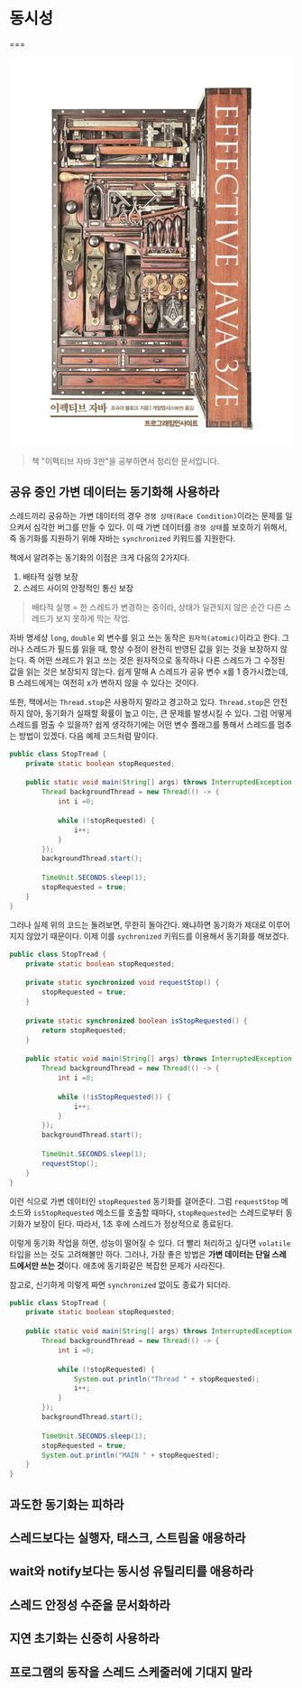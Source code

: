 # 동시성
===

![대표사진](../intro.png)

> 책 "이펙티브 자바 3판"을 공부하면서 정리한 문서입니다.


## 공유 중인 가변 데이터는 동기화해 사용하라

스레드끼리 공유하는 가변 데이터의 경우 `경쟁 상태(Race Condition)`이라는 문제를 일으켜서 심각한 버그를 만들 수 있다. 이 때 가변 데이터를 `경쟁 상태`를 보호하기 위해서, 즉 동기화를 지원하기 위해 자바는 `synchronized` 키워드를 지원한다. 

책에서 알려주는 동기화의 이점은 크게 다음의 2가지다.

1. 배타적 실행 보장
2. 스레드 사이의 안정적인 통신 보장

> 배타적 실행 = 한 스레드가 변경하는 중이라, 상태가 일관되지 않은 순간 다른 스레드가 보지 못하게 막는 작업.

자바 명세상 `long`, `double` 외 변수를 읽고 쓰는 동작은 `원자적(atomic)`이라고 한다. 그러나 스레드가 필드를 읽을 때, 항상 수정이 완전히 반영된 값을 읽는 것을 보장하지 않는다. 즉 어떤 쓰레드가 읽고 쓰는 것은 원자적으로 동작하나 다른 스레드가 그 수정된 값을 읽는 것은 보장되지 않는다. 쉽게 말해 A 스레드가 공유 변수 x를 1 증가시켰는데, B 스레드에게는 여전히 x가 변하지 않을 수 있다는 것이다.

또한, 책에서는 `Thread.stop`은 사용하지 말라고 경고하고 있다. `Thread.stop`은 안전하지 않아, 동기화가 실패할 확률이 높고 이는, 큰 문제를 발생시킬 수 있다. 그럼 어떻게 스레드를 멈출 수 있을까? 쉽게 생각하기에는 어떤 변수 플래그를 통해서 스레드를 멈추는 방법이 있겠다. 다음 예제 코드처럼 말이다.

```java
public class StopTread {
    private static boolean stopRequested;

    public static void main(String[] args) throws InterruptedException {
        Thread backgroundThread = new Thread(() -> {
            int i =0;
            
            while (!stopRequested) {
                i++;
            }
        });
        backgroundThread.start();

        TimeUnit.SECONDS.sleep(1);
        stopRequested = true;
    }
}
```

그러나 실제 위의 코드는 돌려보면, 무한히 돌아간다. 왜냐하면 동기화가 제대로 이루어지지 않았기 때문이다. 이제 이를 `sychronized` 키워드를 이용해서 동기화를 해보겠다.

```java
public class StopTread {
    private static boolean stopRequested;

    private static synchronized void requestStop() {
        stopRequested = true;
    }

    private static synchronized boolean isStopRequested() {
        return stopRequested;
    }

    public static void main(String[] args) throws InterruptedException {
        Thread backgroundThread = new Thread(() -> {
            int i =0;

            while (!isStopRequested()) {
                i++;
            }
        });
        backgroundThread.start();

        TimeUnit.SECONDS.sleep(1);
        requestStop();
    }
}
```

이런 식으로 가변 데이터인 `stopRequested` 동기화를 걸어준다. 그럼 `requestStop` 메소드와 `isStopRequested` 메소드를 호출할 때마다, `stopRequested`는 스레드로부터 동기화가 보장이 된다. 따라서, 1초 후에 스레드가 정상적으로 종료된다.

이렇게 동기화 작업을 하면, 성능이 떨어질 수 있다. 더 빨리 처리하고 싶다면 `volatile` 타입을 쓰는 것도 고려해볼만 하다. 그러나, 가장 좋은 방법은 **가변 데이터는 단일 스레드에서만 쓰는 것**이다. 애초에 동기화같은 복잡한 문제가 사라진다.

참고로, 신기하게 이렇게 짜면 `synchronized` 없이도 종료가 되더라.

```java
public class StopTread {
    private static boolean stopRequested;

    public static void main(String[] args) throws InterruptedException {
        Thread backgroundThread = new Thread(() -> {
            int i =0;

            while (!stopRequested) {
                System.out.println("Thread " + stopRequested);
                i++;
            }
        });
        backgroundThread.start();

        TimeUnit.SECONDS.sleep(1);
        stopRequested = true;
        System.out.println("MAIN " + stopRequested);
    }
}
```

## 과도한 동기화는 피하라

## 스레드보다는 실행자, 태스크, 스트림을 애용하라

## wait와 notify보다는 동시성 유틸리티를 애용하라

## 스레드 안정성 수준을 문서화하라

## 지연 초기화는 신중히 사용하라

## 프로그램의 동작을 스레드 스케줄러에 기대지 말라